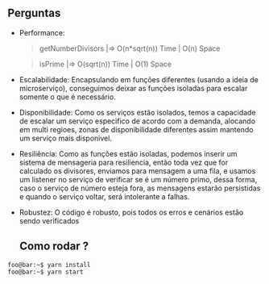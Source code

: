 ## Perguntas

- Performance:
  > getNumberDivisors |=> O(n*sqrt(n)) Time | O(n) Space
  
  > isPrime |=> O(sqrt(n)) Time | O(1) Space

- Escalabilidade:
  Encapsulando em funções diferentes (usando a ideia de microserviço), conseguimos deixar
  as funções isoladas para escalar somente o que é necessário.
  
- Disponibilidade:
  Como os serviços estão isolados, temos a capacidade de escalar um serviço especifico de acordo com a demanda, alocando em multi regioes, zonas de disponibilidade diferentes assim mantendo um serviço mais disponivel.
  
- Resiliência:
  Como as funções estão isoladas, podemos inserir um sistema de mensageria para resiliencia, então toda vez que for calculado os divisores, enviamos para mensagem a uma fila, e usamos um listener no serviço de verificar se é um número primo, dessa forma, caso o serviço de número esteja fora, as mensagens estarão persistidas e quando o serviço voltar, será intolerante a falhas.
  
- Robustez:
  O código é robusto, pois todos os erros e cenários estão sendo verificados

  ## Como rodar ?

```console
foo@bar:~$ yarn install
foo@bar:~$ yarn start
```